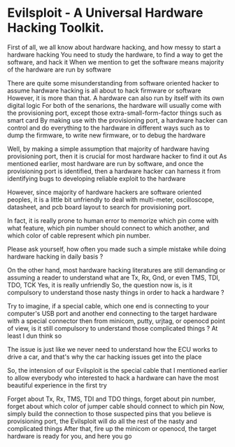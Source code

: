 # Evilsploit - A Universal Hardware Hacking Toolkit.

First of all, we all know about hardware hacking, and how messy to start a hardware hacking You need to study the hardware, to find a way to get the software, and hack it
When we mention to get the software means majority of the hardware are run by software

There are quite some misunderstanding from software oriented hacker to assume hardware hacking is all about to hack firmware or software
However, it is more than that. A hardware can also run by itself with its own digital logic
For both of the senarions, the hardware will usually come with the provisioning port, except those extra-small-form-factor things such as smart card
By making use with the provisioning port, a hardware hacker can control and do everything to the hardware in different ways such as to dump the firmware, to write new firmware, or to debug the hardware

Well, by making a simple assumption that majority of hardware having provisioning port, then it is crucial for most hardware hacker to find it out
As mentioned earlier, most hardware are run by software, and once the provisioning port is identified, then a hardware hacker can harness it from identifying bugs to developing reliable exploit to the hardware

However, since majority of hardware hackers are software oriented peoples, it is a little bit unfriendly to deal with multi-meter, oscilloscope, datasheet, and pcb board layout
to search for provisioning port.

In fact, it is really prone to human error to memorize which pin come with what feature, which pin number should connect to which another, and which color of cable represent which pin number.

Please ask yourself, how often you made such a simple mistake while doing hardware hacking in daily basis ?

On the other hand, most hardware hacking literatures are still demanding or assuming a reader to understand what are Tx, Rx, Gnd, or even TMS, TDI, TDO, TCK
Yes, it is really unfriendly
So, the question now is, is it compulsory to understand those nasty things in order to hack a hardware ?

Try to imagine, if a special cable, which one end is connecting to your computer's USB port and another end connecting to the target hardware with a special connector
then from minicom, putty, urjtag, or openocd point of view, is it still compulsory to understand those complicated things ? At least I dun think so

The issue is just like we never need to understand how the ECU works to drive a car, and that's why the car hacking issues get into the place

So, the intension of our Evilsploit is the special cable that I mentioned earlier to allow everybody who interested to hack a hardware can have the most beautiful experience in the first try

Forget about Tx, Rx, TMS, TDI and TDO things, forget about pin number, forget about which color of jumper cable should connect to which pin
Now, simply build the connection to those suspected pins that you believe is provisioning port, the Evilsploit will do all the rest of the nasty and complicated things
After that, fire up the minicom or openocd, the target hardware is ready for you, and here you go
